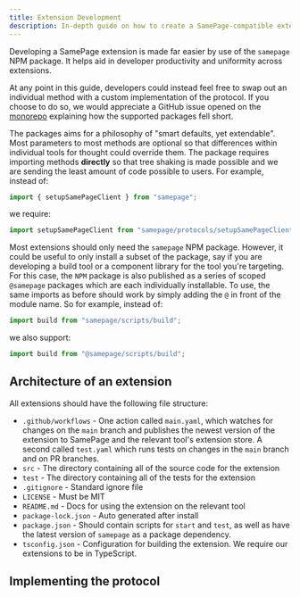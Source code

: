 ```yaml
---
title: Extension Development
description: In-depth guide on how to create a SamePage-compatible extension
---
```


Developing a SamePage extension is made far easier by use of the `samepage` NPM package. It helps aid in developer productivity and uniformity across extensions.

At any point in this guide, developers could instead feel free to swap out an individual method with a custom implementation of the protocol. If you choose to do so, we would appreciate a GitHub issue opened on the [monorepo](https://github.com/samepage-network/samepage.network/issues) explaining how the supported packages fell short.

The packages aims for a philosophy of "smart defaults, yet extendable". Most parameters to most methods are optional so that differences within individual tools for thought could override them. The package requires importing methods **directly** so that tree shaking is made possible and we are sending the least amount of code possible to users. For example, instead of:

```typescript
import { setupSamePageClient } from "samepage";
```

we require:

```typescript
import setupSamePageClient from "samepage/protocols/setupSamePageClient";
```

Most extensions should only need the `samepage` NPM package. However, it could be useful to only install a subset of the package, say if you are developing a build tool or a component library for the tool you're targeting. For this case, the `NPM` package is also published as a series of scoped `@samepage` packages which are each individually installable. To use, the same imports as before should work by simply adding the `@` in front of the module name. So for example, instead of:

```typescript
import build from "samepage/scripts/build";
```

we also support:

```typescript
import build from "@samepage/scripts/build";
```

## Architecture of an extension

All extensions should have the following file structure:

- `.github/workflows` - One action called `main.yaml`, which watches for changes on the `main` branch and publishes the newest version of the extension to SamePage and the relevant tool's extension store. A second called `test.yaml` which runs tests on changes in the `main` branch and on PR branches.
- `src` - The directory containing all of the source code for the extension
- `test` - The directory containing all of the tests for the extension
- `.gitignore` - Standard ignore file
- `LICENSE` - Must be MIT
- `README.md` - Docs for using the extension on the relevant tool
- `package-lock.json` - Auto generated after install
- `package.json` - Should contain scripts for `start` and `test`, as well as have the latest version of `samepage` as a package dependency.
- `tsconfig.json` - Configuration for building the extension. We require our extensions to be in TypeScript.

## Implementing the protocol
